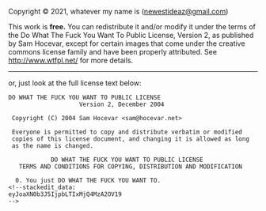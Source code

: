 Copyright © 2021, whatever my name is (newestideaz@gmail.com)

This work is **free.** You can redistribute it and/or modify it under the
terms of the Do What The Fuck You Want To Public License, Version 2,
as published by Sam Hocevar, except for certain images that come under the creative commons license family and have been properly attributed. See http://www.wtfpl.net/ for more details.

----------------------


or, just look at the full license text below: 

```text
DO WHAT THE FUCK YOU WANT TO PUBLIC LICENSE 
                    Version 2, December 2004 

 Copyright (C) 2004 Sam Hocevar <sam@hocevar.net> 

 Everyone is permitted to copy and distribute verbatim or modified 
 copies of this license document, and changing it is allowed as long 
 as the name is changed. 

            DO WHAT THE FUCK YOU WANT TO PUBLIC LICENSE 
   TERMS AND CONDITIONS FOR COPYING, DISTRIBUTION AND MODIFICATION 

  0. You just DO WHAT THE FUCK YOU WANT TO.
<!--stackedit_data:
eyJoaXN0b3J5IjpbLTIxMjQ4MzA2OV19
-->
